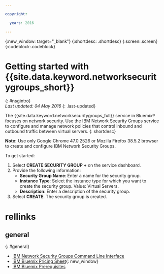 ```yaml
---

copyright:

  years: 2016

---
```


{:new_window: target="_blank"}
{:shortdesc: .shortdesc}
{:screen:.screen}
{:codeblock:.codeblock}

# Getting started with {{site.data.keyword.networksecuritygroups_short}}
{: #nsgintro}  
*Last updated: 04 May 2016*
{: .last-updated}

The {{site.data.keyword.networksecuritygroups_full}} service in Bluemix&reg; focuses on network security. Use the IBM Network Security Groups service to configure and manage network policies that control inbound and outbound traffic between virtual servers. 
{: shortdesc}

**Note:** Use only Google Chrome 47.0.2526 or Mozilla Firefox 38.5.2 browser to create and configure IBM Network Security Groups.

To get started:

1. Select **CREATE SECURITY GROUP +** on the service dashboard.
2. Provide the following information:  
	* **Security Group Name**: Enter a name for the security group.
	* **Instance Type**: Select the instance type for which you want to create the security group. Value: Virtual Servers.  
	* **Description**: Enter a description of the security group.
3. Select **CREATE**. The security group is created.

# rellinks
## general  
{: #general}  
* [IBM Network Security Groups Command Line Interface](../../cli/plugins/networksecuritygroups/index.html)
* [IBM Bluemix Pricing Sheet](https://console.{DomainName}/pricing/){: new_window}
* [IBM Bluemix Prerequisites](https://developer.ibm.com/bluemix/support/#prereqs)
